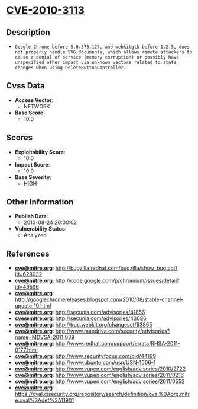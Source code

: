 
# [CVE-2010-3113](https://cve.mitre.org/cgi-bin/cvename.cgi?name=CVE-2010-3113)

## Description

- `Google Chrome before 5.0.375.127, and webkitgtk before 1.2.5, does not properly handle SVG documents, which allows remote attackers to cause a denial of service (memory corruption) or possibly have unspecified other impact via unknown vectors related to state changes when using DeleteButtonController.`

## Cvss Data

- **Access Vector**:
  - NETWORK
- **Base Score**:
  - 10.0

## Scores

- **Exploitability Score**:
  - 10.0
- **Impact Score**:
  - 10.0
- **Base Severity**:
  - HIGH

## Other Information

- **Publish Date**:
  - 2010-08-24 20:00:02
- **Vulnerability Status**:
  - Analyzed

## References

- **cve@mitre.org**: http://bugzilla.redhat.com/bugzilla/show_bug.cgi?id=628032
- **cve@mitre.org**: http://code.google.com/p/chromium/issues/detail?id=49596
- **cve@mitre.org**: http://googlechromereleases.blogspot.com/2010/08/stable-channel-update_19.html
- **cve@mitre.org**: http://secunia.com/advisories/41856
- **cve@mitre.org**: http://secunia.com/advisories/43086
- **cve@mitre.org**: http://trac.webkit.org/changeset/63865
- **cve@mitre.org**: http://www.mandriva.com/security/advisories?name=MDVSA-2011:039
- **cve@mitre.org**: http://www.redhat.com/support/errata/RHSA-2011-0177.html
- **cve@mitre.org**: http://www.securityfocus.com/bid/44199
- **cve@mitre.org**: http://www.ubuntu.com/usn/USN-1006-1
- **cve@mitre.org**: http://www.vupen.com/english/advisories/2010/2722
- **cve@mitre.org**: http://www.vupen.com/english/advisories/2011/0216
- **cve@mitre.org**: http://www.vupen.com/english/advisories/2011/0552
- **cve@mitre.org**: https://oval.cisecurity.org/repository/search/definition/oval%3Aorg.mitre.oval%3Adef%3A11901
